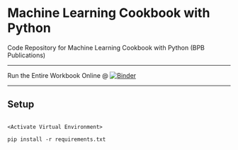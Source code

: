 # Machine Learning Cookbook with Python

Code Repository for Machine Learning Cookbook with Python (BPB Publications)

---
Run the Entire Workbook Online @ [![Binder](https://mybinder.org/badge_logo.svg)](https://mybinder.org/v2/gh/rehanguha/Machine-Learning-Cookbook-with-Python/master)

---

## Setup

```shell

<Activate Virtual Environment>

pip install -r requirements.txt

```
